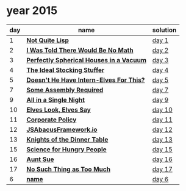 # year 2015

| day | name | solution |
| --- | --- | --- |
|  1 | **[Not Quite Lisp](https://adventofcode.com/2015/day/1)** | [day  1](/aoc/src/bin/aoc2015/aoc2015_01.rs) |
|  2 | **[I Was Told There Would Be No Math](https://adventofcode.com/2015/day/2)** | [day  2](/aoc/src/bin/aoc2015/aoc2015_02.rs) |
|  3 | **[Perfectly Spherical Houses in a Vacuum](https://adventofcode.com/2015/day/3)** | [day  3](/aoc/src/bin/aoc2015/aoc2015_03.rs) |
|  4 | **[The Ideal Stocking Stuffer](https://adventofcode.com/2015/day/4)** | [day  4](/aoc/src/bin/aoc2015/aoc2015_04.rs) |
|  5 | **[Doesn't He Have Intern-Elves For This?](https://adventofcode.com/2015/day/5)** | [day  5](/aoc/src/bin/aoc2015/aoc2015_05.rs) |
|  7 | **[Some Assembly Required](https://adventofcode.com/2015/day/7)** | [day  7](/aoc/src/bin/aoc2015/aoc2015_07.rs) |
|  9 | **[All in a Single Night](https://adventofcode.com/2015/day/9)** | [day  9](/aoc/src/bin/aoc2015/aoc2015_09.rs) |
| 10 | **[Elves Look, Elves Say](https://adventofcode.com/2015/day/10)** | [day 10](/aoc/src/bin/aoc2015/aoc2015_10.rs) |
| 11 | **[Corporate Policy](https://adventofcode.com/2015/day/11)** | [day 11](/aoc/src/bin/aoc2015/aoc2015_11.rs) |
| 12 | **[JSAbacusFramework.io](https://adventofcode.com/2015/day/12)** | [day 12](/aoc/src/bin/aoc2015/aoc2015_12.rs) |
| 13 | **[Knights of the Dinner Table](https://adventofcode.com/2015/day/13)** | [day 13](/aoc/src/bin/aoc2015/aoc2015_13.rs) |
| 15 | **[Science for Hungry People](https://adventofcode.com/2015/day/15)** | [day 15](/aoc/src/bin/aoc2015/aoc2015_15.rs) |
| 16 | **[Aunt Sue](https://adventofcode.com/2015/day/16)** | [day 16](/aoc/src/bin/aoc2015/aoc2015_16.rs) |
| 17 | **[No Such Thing as Too Much](https://adventofcode.com/2015/day/17)** | [day 17](/aoc/src/bin/aoc2015/aoc2015_17.rs) |
|  6 | **[name](https://adventofcode.com/2015/day/06)** | [day  6](/aoc/src/bin/aoc2015/aoc2015_06.rs) |
